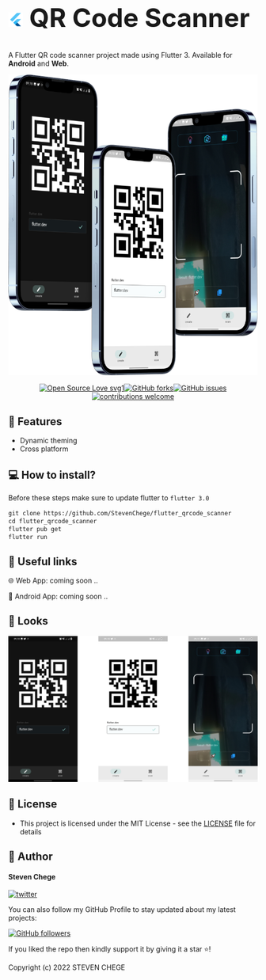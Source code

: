 <h1 align="start" style="font-size: 52px;" ><img height=30 src="https://raw.githubusercontent.com/github/explore/80688e429a7d4ef2fca1e82350fe8e3517d3494d/topics/flutter/flutter.png"> QR Code Scanner </h1>

A Flutter QR code scanner project made using Flutter 3. Available for **Android** and **Web**.

<img src="https://github.com/StevenChege/flutter_qrcode_scanner/blob/main/qr%20code%20iPhone%20mockup.png"> 


<div align="center">

[![Open Source Love svg1](https://badges.frapsoft.com/os/v1/open-source.svg?v=103)](#)[![GitHub forks](https://img.shields.io/github/forks/StevenChege/flutter_qrcode_scanner?style=social)](https://github.com/StevenChege/flutter_qrcode_scanner/fork)[![GitHub issues](https://img.shields.io/github/issues/StevenChege/flutter_qrcode_scanner)](https://github.com/StevenChege/flutter_qrcode_scanner/issues)[![contributions welcome](https://img.shields.io/badge/contributions-welcome-brightgreen.svg?style=flat&label=Contributions&colorA=red&colorB=black)](#)

</div>  <!-- buttons -->

## 🤖 Features

- Dynamic theming
- Cross platform

## 💻 How to install?

Before these steps make sure to update flutter to `flutter 3.0`

```
git clone https://github.com/StevenChege/flutter_qrcode_scanner
cd flutter_qrcode_scanner
flutter pub get
flutter run
```

## 🔗 Useful links

🌐 Web App: coming soon ..

📱 Android App: coming soon ..

## 👀 Looks

<img src="https://github.com/StevenChege/flutter_qrcode_scanner/blob/main/screenshots.png">

## 🔑 License

- This project is licensed under the MIT License - see the [LICENSE](LICENSE.md) file for details

## 🧑 Author

#### Steven Chege

[![twitter](https://img.shields.io/badge/twitter-1DA1F2?style=for-the-badge&logo=twitter&logoColor=white)](https://twitter.com/hynes_steve)

You can also follow my GitHub Profile to stay updated about my latest projects:

[![GitHub followers](https://img.shields.io/github/followers/StevenChege?style=social)](https://github.com/StevenChege)

If you liked the repo then kindly support it by giving it a star ⭐!

Copyright (c) 2022 STEVEN CHEGE
